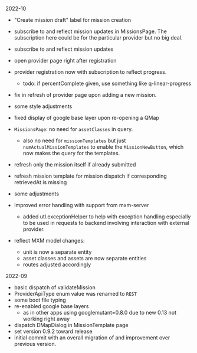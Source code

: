 2022-10

- "Create mission draft" label for mission creation
- subscribe to and reflect mission updates in MissionsPage.
  The subscription here could be for the particular provider but no big deal.
- subscribe to and reflect mission updates
- open provider page right after registration
- provider registration now with subscription to reflect progress.
  - todo: if percentComplete given, use something like q-linear-progress
- fix in refresh of provider page upon adding a new mission.
- some style adjustments
- fixed display of google base layer upon re-opening a QMap
- `MissionsPage`: no need for `assetClasses` in query.
  - also no need for `missionTemplates` but just `numActualMissionTemplates`
    to enable the `MissionNewButton`, which now makes the query for the templates.
- refresh only the mission itself if already submitted
- refresh mission template for mission dispatch if corresponding retrievedAt is missing
- some adjustments
- improved error handling with support from mxm-server
  - added utl.exceptionHelper to help with exception handling especially to be
    used in requests to backend involving interaction with external provider.

- reflect MXM model changes:
  - unit is now a separate entity
  - asset classes and assets are now separate entities
  - routes adjusted accordingly

2022-09

- basic dispatch of validateMission
- ProviderApiType enum value was renamed to `REST`
- some boot file typing
- re-enabled google base layers
  - as in other apps using googlemutant=0.8.0 due to new 0.13 not working right away
- dispatch DMapDialog in MissionTemplate page
- set version 0.9.2 toward release
- initial commit with an overall migration of and improvement over previous version.
